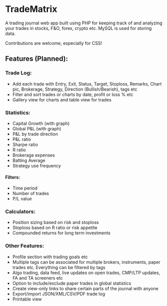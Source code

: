 # TradeMatrix

A trading journal web app built using PHP for keeping track of and analyzing your trades in stocks, F&O, forex, crypto etc. MySQL is used for storing data. <br>

Contributions are welcome, especially for CSS!

## Features (Planned):

### Trade Log:
- Add each trade with Entry, Exit, Status, Target, Stoploss, Remarks, Chart pic, Brokerage, Strategy, Direction (Bullish/Bearish), tags etc
- Filter and sort trades or charts by date, profit or loss % etc
- Gallery view for charts and table view for trades

### Statistics:
- Capital Growth (with graph)
- Global P&L (with graph)
- P&L by trade direction
- P&L ratio
- Sharpe ratio
- R ratio
- Brokerage expenses
- Batting Average
- Strategy use frequency

#### Filters:
- Time period
- Number of trades
- P/L value
  
### Calculators:
- Position sizing based on risk and stoploss
- Stoploss based on R ratio or risk appetite
- Compounded returns for long term investments
  
### Other Features:
- Profile section with trading goals etc
- Multiple tags can be associated for multiple brokers, instruments, paper trades etc. Everything can be filtered by tags
- Algo trading, data feed, live updates on open trades, CMP/LTP updates, FA and TA screeners etc
- Option to include/exclude paper trades in global statistics
- Create view-only links to share certain parts of the journal with anyone
- Export/import JSON/XML/CSV/PDF trade log
- Printable view
